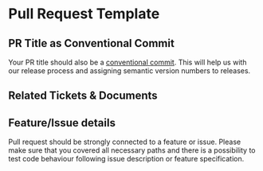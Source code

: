 <!--
     Before submitting a Pull Request, please ensure you've done the following:
     - 📖 Read our Contributing Guide & Coding Standards: https://github.com/4chain-ag/code-standards-bsv/blob/main/.github/CODE_STANDARDS.md
     - 📖 Read the short Code of Conduct: https://github.com/4chain-ag/code-standards-bsv/blob/main/.github/CODE_OF_CONDUCT.md
     - 👷‍♀️ Created small PRs. In most cases this will be possible.
     - ✅ Provided tests for your changes.
     - 📝 Used conventional commits.
     - 📗 Update any related documentation.
-->

# Pull Request Template

## PR Title as Conventional Commit

Your PR title should also be a [conventional commit](https://www.conventionalcommits.org/en/v1.0.0/).
This will help us with our release process and assigning semantic version numbers to releases.

## Related Tickets & Documents

<!--
For pull requests that relate or close an issue, please include them
below.  We like to follow [Github's guidance on linking issues to pull requests](https://docs.github.com/en/issues/tracking-your-work-with-issues/linking-a-pull-request-to-an-issue).

For example having the text: "closes #1234" would connect the current pull
request to issue 1234.  And when we merge the pull request, Github will
automatically close the issue.

Uncomment the lines below and replace the issue number with the issue
- Related Issue #
- Closes #
-->

## Feature/Issue details

Pull request should be strongly connected to a feature or issue. Please make sure that you covered all necessary paths and there is a possibility to test code behaviour following issue description or feature specification.
